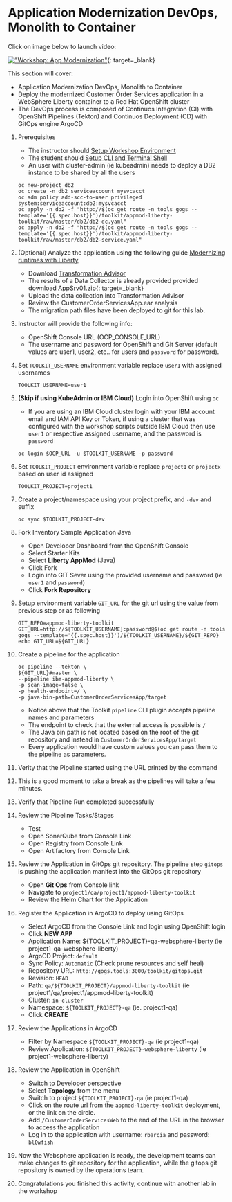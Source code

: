 # Application Modernization DevOps, Monolith to Container

Click on image below to launch video:

[!["Workshop: App Modernization"](http://img.youtube.com/vi/ss9joPm2M1U/0.jpg)](https://youtu.be/ss9joPm2M1U "Workshop: App Modernization"){: target=_blank}

This section will cover:

- Application Modernization DevOps, Monolith to Container
- Deploy the modernized Customer Order Services application in a WebSphere Liberty container to a Red Hat OpenShift cluster
- The DevOps process is composed of Continuos Integration (CI) with OpenShift Pipelines (Tekton) and Continuos Deployment (CD) with GitOps engine ArgoCD

1. Prerequisites

    - The instructor should [Setup Workshop Environment](setup.md)
    - The student should [Setup CLI and Terminal Shell](setup.md#4-optional-auto-configure-terminal-shell)
    - An user with cluster-admin (ie kubeadmin) needs to deploy a DB2 instance to be shared by all the users

    ```shell
    oc new-project db2
    oc create -n db2 serviceaccount mysvcacct
    oc adm policy add-scc-to-user privileged system:serviceaccount:db2:mysvcacct
    oc apply -n db2 -f "http://$(oc get route -n tools gogs --template='{{.spec.host}}')/toolkit/appmod-liberty-toolkit/raw/master/db2/db2-dc.yaml"
    oc apply -n db2 -f "http://$(oc get route -n tools gogs --template='{{.spec.host}}')/toolkit/appmod-liberty-toolkit/raw/master/db2/db2-service.yaml"
    ```

1. (Optional) Analyze the application using the following guide [Modernizing runtimes with Liberty](https://ibm-cloud-architecture.github.io/modernization-playbook/applications/liberty/liberty-analyze)
    - Download [Transformation Advisor](https://www.ibm.com/garage/method/practices/learn/ibm-transformation-advisor/)
    - The results of a Data Collector is already provided provided download [AppSrv01.zip](AppSrv01.zip){: target=_blank}
    - Upload the data collection into Transformation Advisor
    - Review the CustomerOrderServicesApp.ear analysis
    - The migration path files have been deployed to git for this lab.

1. Instructor will provide the following info:
    - OpenShift Console URL (OCP_CONSOLE_URL)
    - The username and password for OpenShift and Git Server (default values are user1, user2, etc.. for users and `password` for password).

1. Set `TOOLKIT_USERNAME` environment variable replace `user1` with assigned usernames

    ```shell
    TOOLKIT_USERNAME=user1
    ```

1. **(Skip if using KubeAdmin or IBM Cloud)** Login into OpenShift using `oc`
    - If you are using an IBM Cloud cluster login with your IBM account email and IAM API Key or Token, if using a cluster that was configured with the workshop scripts outside IBM Cloud then use `user1` or respective assigned username, and the password is `password`

    ```shell
    oc login $OCP_URL -u $TOOLKIT_USERNAME -p password
    ```

1. Set `TOOLKIT_PROJECT` environment variable replace `project1` or `projectx` based on user id assigned

    ```shell
    TOOLKIT_PROJECT=project1
    ```

1. Create a project/namespace using your project prefix, and `-dev` and suffix

    ```shell
    oc sync $TOOLKIT_PROJECT-dev
    ```

1. Fork Inventory Sample Application Java
    - Open Developer Dashboard from the OpenShift Console
    - Select Starter Kits
    - Select **Liberty AppMod** (Java)
    - Click Fork
    - Login into GIT Sever using the provided username and password (ie `user1` and `password`)
    - Click **Fork Repository**

1. Setup environment variable `GIT_URL` for the git url using the value from previous step or as following

    ```shell
    GIT_REPO=appmod-liberty-toolkit
    GIT_URL=http://${TOOLKIT_USERNAME}:password@$(oc get route -n tools gogs --template='{{.spec.host}}')/${TOOLKIT_USERNAME}/${GIT_REPO}
    echo GIT_URL=${GIT_URL}
    ```

1. Create a pipeline for the application

    ```shell
    oc pipeline --tekton \
    ${GIT_URL}#master \
    --pipeline ibm-appmod-liberty \
    -p scan-image=false \
    -p health-endpoint=/ \
    -p java-bin-path=CustomerOrderServicesApp/target
    ```

    - Notice above that the Toolkit `pipeline` CLI plugin accepts pipeline names and parameters
    - The endpoint to check that the external access is possible is `/`
    - The Java bin path is not located based on the root of the git repository and instead in `CustomerOrderServicesApp/target`
    - Every application would have custom values you can pass them to the pipeline as parameters.

1. Verity that the Pipeline started using the URL printed by the command

1. This is a good moment to take a break as the pipelines will take a few minutes.

1. Verify that Pipeline Run completed successfully

1. Review the Pipeline Tasks/Stages
    - Test
    - Open SonarQube from Console Link
    - Open Registry from Console Link
    - Open Artifactory from Console Link

1. Review the Application in GitOps git repository. The pipeline step `gitops` is pushing the application manifest into the GitOps git repository
    - Open **Git Ops** from Console link
    - Navigate to `project1/qa/project1/appmod-liberty-toolkit`
    - Review the Helm Chart for the Application

1. Register the Application in ArgoCD to deploy using GitOps
    - Select ArgoCD from the Console Link and login using OpenShift login
    - Click **NEW APP**
    - Application Name: ${TOOLKIT_PROJECT}-qa-websphere-liberty (ie project1-qa-websphere-liberty)
    - ArgoCD Project: `default`
    - Sync Policy: `Automatic` (Check prune resources and self heal)
    - Repository URL: `http://gogs.tools:3000/toolkit/gitops.git`
    - Revision: `HEAD`
    - Path: `qa/${TOOLKIT_PROJECT}/appmod-liberty-toolkit` (ie project1/qa/project1/appmod-liberty-toolkit)
    - Cluster: `in-cluster`
    - Namespace: `${TOOLKIT_PROJECT}-qa` (ie. project1-qa)
    - Click **CREATE**

1. Review the Applications in ArgoCD
    - Filter by Namespace `${TOOLKIT_PROJECT}-qa` (ie project1-qa)
    - Review Application: `${TOOLKIT_PROJECT}-websphere-liberty` (ie project1-websphere-liberty)

1. Review the Application in OpenShift
    - Switch to Developer perspective
    - Select **Topology** from the menu
    - Switch to project `${TOOLKIT_PROJECT}-qa` (ie project1-qa)
    - Click on the route url from the `appmod-liberty-toolkit` deployment, or the link on the circle.
    - Add `/CustomerOrderServicesWeb` to the end of the URL in the browser to access the application
    - Log in to the application with username: `rbarcia` and password: `bl0wfish`

1. Now the Websphere application is ready, the development teams can make changes to git repository for the application, while the gitops git repository is owned by the operations team.

1. Congratulations you finished this activity, continue with another lab in the workshop
